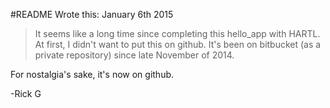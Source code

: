 #README
Wrote this: January 6th 2015

>It seems like a long time since completing this hello_app with HARTL. At first, I didn't want to put this on github. It's been on bitbucket (as a private repository) since late November of 2014.  

For nostalgia's sake, it's now on github.

-Rick G